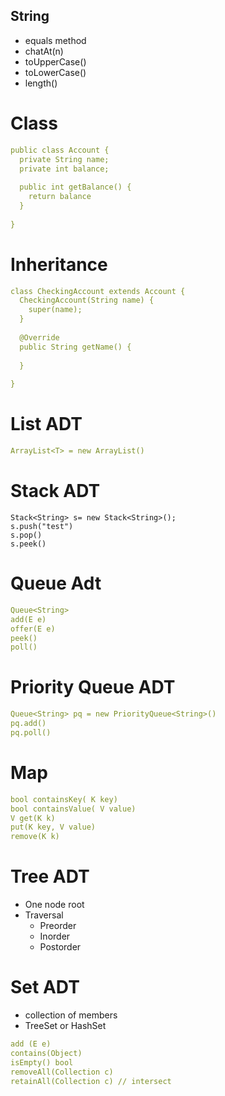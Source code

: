 ## String
- equals method
- chatAt(n)
- toUpperCase()
- toLowerCase()
- length()

# Class
```yaml
public class Account {
  private String name;
  private int balance;
  
  public int getBalance() {
    return balance
  }
  
}
```

# Inheritance
```yaml
class CheckingAccount extends Account {
  CheckingAccount(String name) {
    super(name);
  }
  
  @Override
  public String getName() {
  
  }
  
}
```



# List ADT
```yaml
ArrayList<T> = new ArrayList()
```

# Stack ADT
```yam
Stack<String> s= new Stack<String>();
s.push("test")
s.pop()
s.peek()
```


# Queue Adt
```yaml
Queue<String>
add(E e)
offer(E e)
peek()
poll()
```
# Priority Queue ADT
```yaml
Queue<String> pq = new PriorityQueue<String>()
pq.add()
pq.poll()
```

# Map
```yaml
bool containsKey( K key)
bool containsValue( V value)
V get(K k)
put(K key, V value)
remove(K k)
```

# Tree ADT
- One node root
- Traversal
  - Preorder
  - Inorder
  - Postorder

# Set ADT
- collection of members
- TreeSet or HashSet
```yaml
add (E e)
contains(Object)
isEmpty() bool
removeAll(Collection c)
retainAll(Collection c) // intersect
```